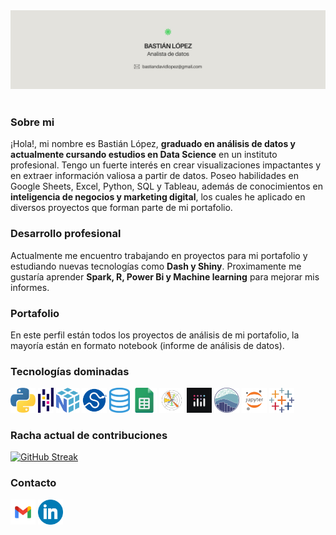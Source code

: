 <div id="header" align="center">
  <img decoding="async" src="Ghbanner.jpg" width="auto"/>
</div>
<br>
<h3>Sobre mi</h3>
  <p>
¡Hola!, mi nombre es Bastián López, <b>graduado en análisis de datos y actualmente cursando estudios en Data Science</b> en un instituto profesional. Tengo un fuerte interés en crear visualizaciones impactantes y en extraer información valiosa a partir de datos. Poseo habilidades en Google Sheets, Excel, Python, SQL y Tableau, además de conocimientos en <b>inteligencia de negocios y marketing digital</b>, los cuales he aplicado en diversos proyectos que forman parte de mi portafolio.
  </p>
<h3>Desarrollo profesional</h3>
  <p>
Actualmente me encuentro trabajando en proyectos para mi portafolio y estudiando nuevas tecnologías como <b>Dash y Shiny</b>. Proximamente me gustaría aprender <b>Spark, R, Power Bi y Machine learning</b> para mejorar mis informes.
</p>
<h3>Portafolio</h3>
  <p>
En este perfil están todos los proyectos de análisis de mi portafolio, la mayoría están en formato notebook (informe de análisis de datos).
  </p>
<h3>Tecnologías dominadas</h3>

<img src='226051.webp' alt='python' height='40'> <img src='pandas.png' alt='pandas' height='40'> <img src='numpy.png' alt='numpy' height='40'> <img src='scipy.png' alt='scipy' height='40'> <img src='sql.png' alt='sql' height='40'>  <img src='gsheets.png' alt='google sheets' height='40'> <img src='matplotlib.png' alt='matplotlib' height='40'> <img src='plotly.jpg' alt='plotly' height='40'> <img src='seaborn.png' alt='seaborn' height='40'> <img src='jupyter.png' alt='jupyter' height='40'> <img src='tableau.png' alt='tableau' height='40'>

<h3>Racha actual de contribuciones</h3>

<a href="https://git.io/streak-stats"><img src="https://github-readme-streak-stats.herokuapp.com?user=Bastian%20LQ&theme=transparent&hide_border=true&locale=es&mode=weekly&card_width=460&card_height=170&currStreakLabel=000000&sideNums=000000&dates=000000&currStreakNum=000000&fire=39D353&stroke=000000&excludeDaysLabel=000000&sideLabels=000000&ring=39D353&background=E4E2DD" alt="GitHub Streak" /></a>

<h3>Contacto</h3>

[<img src='gmail.webp' alt='gmail' height='40'>](mailto:bastiandavidlopez@gmail.com) [<img src='linkedin.webp' alt='linkedin' height='40'>](https://www.linkedin.com/in/basti%C3%A1n-l%C3%B3pez-data-analyst/)
